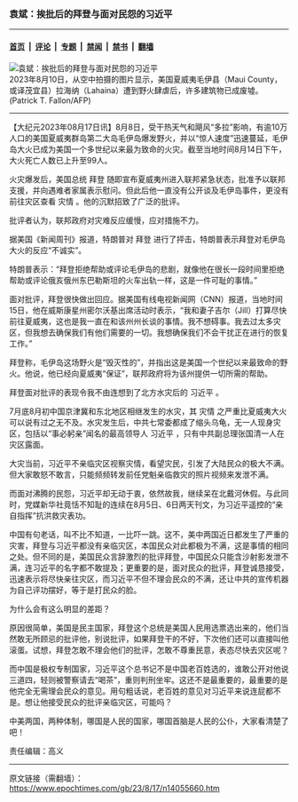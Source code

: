 ### 袁斌：挨批后的拜登与面对民怨的习近平

---

#### [首页](../../../..?n14055660) &nbsp;|&nbsp; [评论](../../../../../epoch-comment?n14055660) &nbsp;|&nbsp; [专题](../../../../../epoch-special?n14055660) &nbsp;|&nbsp; [禁闻](../../../../../epoch-news?n14055660) &nbsp;|&nbsp; [禁书](../../../../../books?n14055660) &nbsp;|&nbsp; [翻墙](https://github.com/gfw-breaker/nogfw/blob/master/README.md?n14055660)


<div><img alt="袁斌：挨批后的拜登与面对民怨的习近平" class="attachment-djy_600_400 size-djy_600_400 wp-post-image" src="https://i.epochtimes.com/assets/uploads/2023/08/id14055685-000_33QU6FB-.jpeg"/>
<div class="caption">
 2023年8月10日，从空中拍摄的图片显示，美国夏威夷毛伊县（Maui County，或译茂宜县）拉海纳（Lahaina）遭到野火肆虐后，许多建筑物已成废墟。(Patrick T. Fallon/AFP)
</div></div><hr/><div class="post_content" id="artbody" itemprop="articleBody">
 <!-- article content begin -->
 <p>
  【大纪元2023年08月17日讯】8月8日，受干热天气和飓风“多拉”影响，有逾10万人口的美国夏威夷群岛第二大岛毛伊岛爆发野火，并以“惊人速度”迅速蔓延，毛伊岛大火已成为美国一个多世纪以来最为致命的火灾。截至当地时间8月14日下午，大火死亡人数已上升至99人。
 </p>
 <p>
  火灾爆发后，美国总统
  <ok href="https://www.epochtimes.com/gb/tag/%E6%8B%9C%E7%99%BB.html">
   拜登
  </ok>
  随即宣布夏威夷州进入联邦紧急状态，批准予以联邦支援，并向遇难者家属表示慰问。但此后他一直没有公开谈及毛伊岛事件，更没有前往灾区查看
  <ok href="https://www.epochtimes.com/gb/tag/%E7%81%BE%E6%83%85.html">
   灾情
  </ok>
  。他的沉默招致了广泛的批评。
 </p>
 <p>
  批评者认为，联邦政府对灾难反应缓慢，应对措施不力。
 </p>
 <p>
  据美国《新闻周刊》报道，特朗普对
  <ok href="https://www.epochtimes.com/gb/tag/%E6%8B%9C%E7%99%BB.html">
   拜登
  </ok>
  进行了抨击，特朗普表示拜登对毛伊岛大火的反应“不诚实”。
 </p>
 <p>
  特朗普表示：“拜登拒绝帮助或评论毛伊岛的悲剧，就像他在很长一段时间里拒绝帮助或评论俄亥俄州东巴勒斯坦的火车出轨一样，这是一件可耻的事情。”
 </p>
 <p>
  面对批评，拜登很快做出回应。据美国有线电视新闻网（CNN）报道，当地时间15日，他在威斯康星州密尔沃基出席活动时表示，“我和妻子吉尔（Jill）打算尽快前往夏威夷，这也是我一直在和该州州长谈的事情。我不想碍事。我去过太多灾区，但我想去确保我们有他们需要的一切。我想确保我们不会干扰正在进行的恢复工作。”
 </p>
 <p>
  拜登称，毛伊岛这场野火是“毁灭性的”，并指出这是美国一个世纪以来最致命的野火。他说，他已经向夏威夷“保证”，联邦政府将为该州提供一切所需的帮助。
 </p>
 <p>
  拜登面对批评的表现令我不由连想到了北方水灾后的
  <ok href="https://www.epochtimes.com/gb/tag/%E4%B9%A0%E8%BF%91%E5%B9%B3.html">
   习近平
  </ok>
  。
 </p>
 <p>
  7月底8月初中国京津冀和东北地区相继发生的水灾，其
  <ok href="https://www.epochtimes.com/gb/tag/%E7%81%BE%E6%83%85.html">
   灾情
  </ok>
  之严重比夏威夷大火可以说有过之无不及。水灾发生后，中共七常委都成了缩头乌龟，无一人现身灾区，包括以“事必躬亲”闻名的最高领导人
  <ok href="https://www.epochtimes.com/gb/tag/%E4%B9%A0%E8%BF%91%E5%B9%B3.html">
   习近平
  </ok>
  ，只有中共副总理张国清一人在灾区露面。
 </p>
 <p>
  大灾当前，习近平不亲临灾区视察灾情，看望灾民，引发了大陆民众的极大不满。但大家敢怒不敢言，只能频频转发前任党魁亲临救灾的照片视频来发泄不满。
 </p>
 <p>
  而面对沸腾的民怨，习近平却无动于衷，依然故我，继续呆在北戴河休假。与此同时，党媒新华社竟恬不知耻的连续在8月5日、6日两天刊文，为习近平遥控的“亲自指挥”抗洪救灾表功。
 </p>
 <p>
  中国有句老话，叫不比不知道，一比吓一跳。这不，美中两国近日都发生了严重的灾害，拜登与习近平都没有亲临灾区，本国民众对此都极为不满，这是事情的相同之处。但不同的是，美国民众言辞激烈的批评拜登，中国民众只能含沙射影发泄不满，连习近平的名字都不敢提及；更重要的是，面对民众的批评，拜登诚恳接受，迅速表示将尽快亲往灾区，而习近平不但不理会民众的不满，还让中共的宣传机器为自己评功摆好，等于是打民众的脸。
 </p>
 <p>
  为什么会有这么明显的差距？
 </p>
 <p>
  原因很简单，美国是民主国家，拜登这个总统是美国人民用选票选出来的，他们当然敢无所顾忌的批评他，别说批评，如果拜登干的不好，下次他们还可以直接叫他滚蛋。试想，拜登怎敢不理会他们的批评，怎敢不尊重民意，表态尽快去灾区呢？
 </p>
 <p>
  而中国是极权专制国家，习近平这个总书记不是中国老百姓选的，谁敢公开对他说三道四，轻则被警察请去“喝茶”，重则判刑坐牢。这还不是最重要的，最重要的是他完全无需理会民众的意见。用句粗话说，老百姓的意见对习近平来说连屁都不是。想让他接受民众的批评亲临灾区，可能吗？
 </p>
 <p>
  中美两国，两种体制，哪国是人民的国家，哪国首脑是人民的公仆，大家看清楚了吧！
 </p>
 <p>
  责任编辑：高义
 </p>
 <!-- article content end -->
 <div id="below_article_ad">
 </div>
</div>


---

原文链接（需翻墙）：https://www.epochtimes.com/gb/23/8/17/n14055660.htm